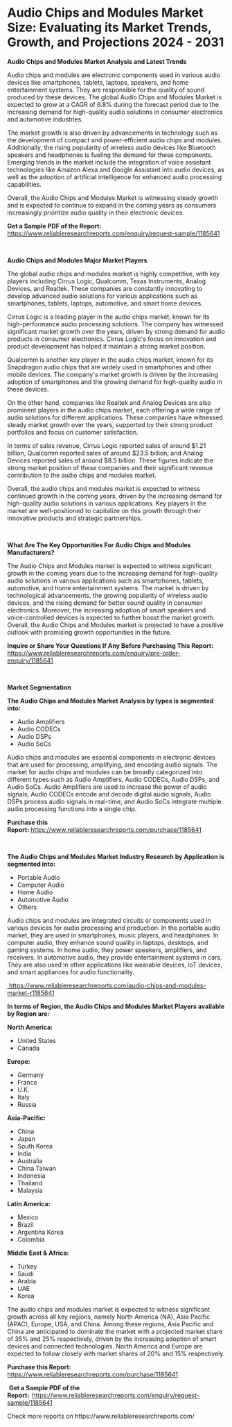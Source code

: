 <p><h1>Audio Chips and Modules Market Size: Evaluating its Market Trends, Growth, and Projections 2024 - 2031</h1></p><p><strong>Audio Chips and Modules Market Analysis and Latest Trends</strong></p>
<p><p>Audio chips and modules are electronic components used in various audio devices like smartphones, tablets, laptops, speakers, and home entertainment systems. They are responsible for the quality of sound produced by these devices. The global Audio Chips and Modules Market is expected to grow at a CAGR of 6.8% during the forecast period due to the increasing demand for high-quality audio solutions in consumer electronics and automotive industries.</p><p>The market growth is also driven by advancements in technology such as the development of compact and power-efficient audio chips and modules. Additionally, the rising popularity of wireless audio devices like Bluetooth speakers and headphones is fueling the demand for these components. Emerging trends in the market include the integration of voice assistant technologies like Amazon Alexa and Google Assistant into audio devices, as well as the adoption of artificial intelligence for enhanced audio processing capabilities.</p><p>Overall, the Audio Chips and Modules Market is witnessing steady growth and is expected to continue to expand in the coming years as consumers increasingly prioritize audio quality in their electronic devices.</p></p>
<p><strong>Get a Sample PDF of the Report:&nbsp;</strong> <a href="https://www.reliableresearchreports.com/enquiry/request-sample/1185641">https://www.reliableresearchreports.com/enquiry/request-sample/1185641</a></p>
<p>&nbsp;</p>
<p><strong>Audio Chips and Modules Major Market Players</strong></p>
<p><p>The global audio chips and modules market is highly competitive, with key players including Cirrus Logic, Qualcomm, Texas Instruments, Analog Devices, and Realtek. These companies are constantly innovating to develop advanced audio solutions for various applications such as smartphones, tablets, laptops, automotive, and smart home devices.</p><p>Cirrus Logic is a leading player in the audio chips market, known for its high-performance audio processing solutions. The company has witnessed significant market growth over the years, driven by strong demand for audio products in consumer electronics. Cirrus Logic's focus on innovation and product development has helped it maintain a strong market position.</p><p>Qualcomm is another key player in the audio chips market, known for its Snapdragon audio chips that are widely used in smartphones and other mobile devices. The company's market growth is driven by the increasing adoption of smartphones and the growing demand for high-quality audio in these devices.</p><p>On the other hand, companies like Realtek and Analog Devices are also prominent players in the audio chips market, each offering a wide range of audio solutions for different applications. These companies have witnessed steady market growth over the years, supported by their strong product portfolios and focus on customer satisfaction.</p><p>In terms of sales revenue, Cirrus Logic reported sales of around $1.21 billion, Qualcomm reported sales of around $23.5 billion, and Analog Devices reported sales of around $8.5 billion. These figures indicate the strong market position of these companies and their significant revenue contribution to the audio chips and modules market.</p><p>Overall, the audio chips and modules market is expected to witness continued growth in the coming years, driven by the increasing demand for high-quality audio solutions in various applications. Key players in the market are well-positioned to capitalize on this growth through their innovative products and strategic partnerships.</p></p>
<p>&nbsp;</p>
<p><strong>What Are The Key Opportunities For Audio Chips and Modules Manufacturers?</strong></p>
<p><p>The Audio Chips and Modules market is expected to witness significant growth in the coming years due to the increasing demand for high-quality audio solutions in various applications such as smartphones, tablets, automotive, and home entertainment systems. The market is driven by technological advancements, the growing popularity of wireless audio devices, and the rising demand for better sound quality in consumer electronics. Moreover, the increasing adoption of smart speakers and voice-controlled devices is expected to further boost the market growth. Overall, the Audio Chips and Modules market is projected to have a positive outlook with promising growth opportunities in the future.</p></p>
<p><strong>Inquire or Share Your Questions If Any Before Purchasing This Report:</strong> <a href="https://www.reliableresearchreports.com/enquiry/pre-order-enquiry/1185641">https://www.reliableresearchreports.com/enquiry/pre-order-enquiry/1185641</a></p>
<p>&nbsp;</p>
<p><strong>Market Segmentation</strong></p>
<p><strong>The Audio Chips and Modules Market Analysis by types is segmented into:</strong></p>
<p><ul><li>Audio Amplifiers</li><li>Audio CODECs</li><li>Audio DSPs</li><li>Audio SoCs</li></ul></p>
<p><p>Audio chips and modules are essential components in electronic devices that are used for processing, amplifying, and encoding audio signals. The market for audio chips and modules can be broadly categorized into different types such as Audio Amplifiers, Audio CODECs, Audio DSPs, and Audio SoCs. Audio Amplifiers are used to increase the power of audio signals, Audio CODECs encode and decode digital audio signals, Audio DSPs process audio signals in real-time, and Audio SoCs integrate multiple audio processing functions into a single chip.</p></p>
<p><strong>Purchase this Report:&nbsp;</strong><a href="https://www.reliableresearchreports.com/purchase/1185641">https://www.reliableresearchreports.com/purchase/1185641</a></p>
<p>&nbsp;</p>
<p><strong>The Audio Chips and Modules Market Industry Research by Application is segmented into:</strong></p>
<p><ul><li>Portable Audio</li><li>Computer Audio</li><li>Home Audio</li><li>Automotive Audio</li><li>Others</li></ul></p>
<p><p>Audio chips and modules are integrated circuits or components used in various devices for audio processing and production. In the portable audio market, they are used in smartphones, music players, and headphones. In computer audio, they enhance sound quality in laptops, desktops, and gaming systems. In home audio, they power speakers, amplifiers, and receivers. In automotive audio, they provide entertainment systems in cars. They are also used in other applications like wearable devices, IoT devices, and smart appliances for audio functionality.</p></p>
<p><a href="https://www.reliableresearchreports.com/audio-chips-and-modules-market-r1185641">&nbsp;https://www.reliableresearchreports.com/audio-chips-and-modules-market-r1185641</a></p>
<p><strong>In terms of Region, the Audio Chips and Modules Market Players available by Region are:</strong></p>
<p>
    <p> <strong> North America: </strong>
        <ul>
            <li>United States</li>
            <li>Canada</li>
        </ul>
        </p> 
    <p> <strong> Europe: </strong>
        <ul>
            <li>Germany</li>
            <li>France</li>
            <li>U.K.</li>
            <li>Italy</li>
            <li>Russia</li>
        </ul>
        </p> 
    <p> <strong> Asia-Pacific: </strong>
        <ul>
            <li>China</li>
            <li>Japan</li>
            <li>South Korea</li>
            <li>India</li>
            <li>Australia</li>
            <li>China Taiwan</li>
            <li>Indonesia</li>
            <li>Thailand</li>
            <li>Malaysia</li>
        </ul>
        </p> 
    <p> <strong> Latin America: </strong>
        <ul>
            <li>Mexico</li>
            <li>Brazil</li>
            <li>Argentina Korea</li>
            <li>Colombia</li>
        </ul>
        </p> 
    <p> <strong> Middle East & Africa: </strong>
        <ul>
            <li>Turkey</li>
            <li>Saudi</li>
            <li>Arabia</li>
            <li>UAE</li>
            <li>Korea</li>
        </ul>
    </p>
    </p>
<p><p>The audio chips and modules market is expected to witness significant growth across all key regions, namely North America (NA), Asia Pacific (APAC), Europe, USA, and China. Among these regions, Asia Pacific and China are anticipated to dominate the market with a projected market share of 35% and 25% respectively, driven by the increasing adoption of smart devices and connected technologies. North America and Europe are expected to follow closely with market shares of 20% and 15% respectively.</p></p>
<p><strong>Purchase this Report: </strong><a href="https://www.reliableresearchreports.com/purchase/1185641">https://www.reliableresearchreports.com/purchase/1185641</a></p>
<p>&nbsp;<strong>Get a Sample PDF of the Report:&nbsp;&nbsp;</strong><a href="https://www.reliableresearchreports.com/enquiry/request-sample/1185641">https://www.reliableresearchreports.com/enquiry/request-sample/1185641</a></p>
<p><strong></strong></p>
<p>Check more reports on https://www.reliableresearchreports.com/</p>